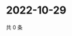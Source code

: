 # 2022-10-29

共 0 条

<!-- BEGIN WEIBO -->
<!-- 最后更新时间 Sat Oct 29 2022 23:17:46 GMT+0800 (China Standard Time) -->

<!-- END WEIBO -->
